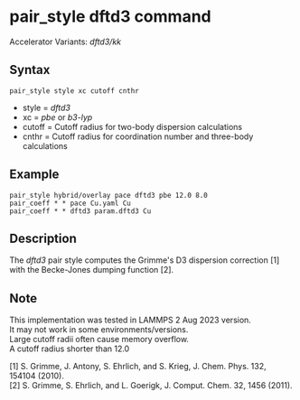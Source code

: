 # pair_style dftd3 command
Accelerator Variants: _dftd3/kk_
## Syntax
```
pair_style style xc cutoff cnthr
```
- style = _dftd3_
- xc = _pbe_ or _b3-lyp_
- cutoff = Cutoff radius for two-body dispersion calculations
- cnthr = Cutoff radius for coordination number and three-body calculations

## Example
```
pair_style hybrid/overlay pace dftd3 pbe 12.0 8.0  
pair_coeff * * pace Cu.yaml Cu 
pair_coeff * * dftd3 param.dftd3 Cu
```

## Description 

The _dftd3_ pair style computes the Grimme's D3 dispersion correction [1] with the Becke-Jones dumping function [2].

## Note

This implementation was tested in LAMMPS 2 Aug 2023 version.  
It may not work in some environments/versions.  
Large cutoff radii often cause memory overflow.  
A cutoff radius shorter than 12.0 

[1] S. Grimme, J. Antony, S. Ehrlich, and S. Krieg, J. Chem. Phys. 132, 154104 (2010).  
[2] S. Grimme, S. Ehrlich, and L. Goerigk, J. Comput. Chem. 32, 1456 (2011).
